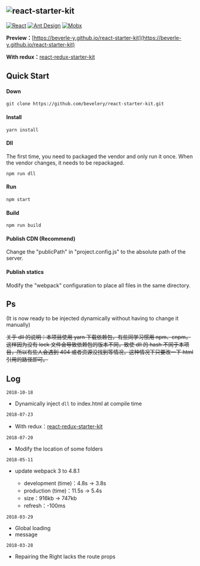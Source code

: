 ![react-starter-kit](./logo.png)
---------------------------------------------------------------
[![React](https://img.shields.io/badge/react-^16.2.0-brightgreen.svg?style=flat-square)](https://github.com/facebook/react)
[![Ant Design](https://img.shields.io/badge/ant--design-^3.0.3-yellowgreen.svg?style=flat-square)](https://github.com/ant-design/ant-design)
[![Mobx](https://img.shields.io/badge/mobx-^4.1.0-orange.svg?style=flat-square)](https://github.com/mobxjs/mobx)

**Preview：**[https://beverle-y.github.io/react-starter-kit](https://beverle-y.github.io/react-starter-kit)

**With redux：**[react-redux-starter-kit](https://github.com/beverle-y/react-redux-starter-kit)
## Quick Start
#### Down
~~~
git clone https://github.com/bevelery/react-starter-kit.git
~~~

#### Install
~~~
yarn install
~~~

#### Dll
The first time, you need to packaged the vendor and only run it once. When the vendor changes, it needs to be repackaged.
~~~
npm run dll
~~~

#### Run
~~~
npm start
~~~

#### Build
~~~
npm run build
~~~

#### Publish CDN (Recommend)

Change the "publicPath" in "project.config.js" to the absolute path of the server.

#### Publish statics

Modify the "webpack" configuration to place all files in the same directory.

## Ps
(It is now ready to be injected dynamically without having to change it manually)

~~关于 dll 的说明：本项目使用 yarn 下载依赖包，有些同学习惯用 npm、cnpm，这样因为没有 lock 文件会导致依赖包的版本不同，致使 dll 的 hash 不同于本项目，所以有些人会遇到 404 或者资源没找到等情况，这种情况下只要改一下 html 引用的路径即可。~~

## Log
`2018-10-18`
-   Dynamically inject `dll` to index.html at compile time

`2018-07-23`
-   With redux：[react-redux-starter-kit](https://github.com/beverle-y/react-redux-starter-kit)

`2018-07-20`
-   Modify the location of some folders

`2018-05-11`
-   update webpack 3 to 4.8.1

    -   development (time)：4.8s -> 3.8s
    -   production (time)：11.5s -> 5.4s
    -   size：916kb -> 747kb
    -   refresh：-100ms

`2018-03-29`
-   Global loading
-   message

`2018-03-28`
-   Repairing the Right lacks the route props


